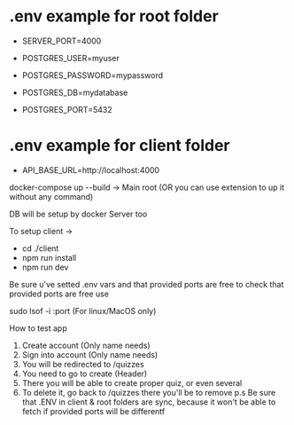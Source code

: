 # .env example for root folder

- SERVER_PORT=4000

- POSTGRES_USER=myuser
- POSTGRES_PASSWORD=mypassword
- POSTGRES_DB=mydatabase
- POSTGRES_PORT=5432

# .env example for client folder

- API_BASE_URL=http://localhost:4000

docker-compose up --build -> Main root (OR you can use extension to up it without any command)

DB will be setup by docker
Server too

To setup client ->

- cd ./client
- npm run install
- npm run dev

Be sure u've setted .env vars and that provided ports are free
to check that provided ports are free use

sudo lsof -i :port (For linux/MacOS only)

How to test app

1. Create account (Only name needs)
2. Sign into account (Only name needs)
3. You will be redirected to /quizzes
4. You need to go to create (Header)
5. There you will be able to create proper quiz, or even several
6. To delete it, go back to /quizzes there you'll be to remove
   p.s Be sure that .ENV in client & root folders are sync, because it won't be able to fetch if provided ports will be differentf

